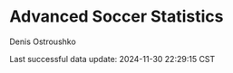 # Advanced Soccer Statistics
Denis Ostroushko

<!-- gfm -->

Last successful data update: 2024-11-30 22:29:15 CST
